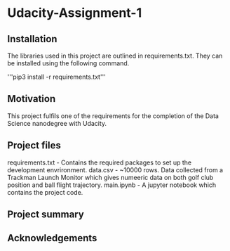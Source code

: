 # Udacity-Assignment-1
 
## Installation

The libraries used in this project are outlined in requirements.txt. They can be installed using the following command.

'''pip3 install -r requirements.txt'''


## Motivation

This project fulfils one of the requirements for the completion of the Data Science nanodegree with Udacity.


## Project files

requirements.txt - Contains the required packages to set up the development envrironment.
data.csv - ~10000 rows. Data collected from a Trackman Launch Monitor which gives numeeric data on both golf club position and ball flight trajectory.
main.ipynb - A jupyter notebook which contains the project code.

## Project summary

## Acknowledgements

